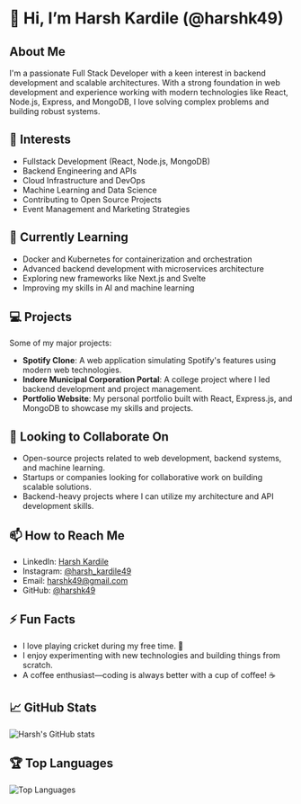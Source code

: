 # 👋 Hi, I’m Harsh Kardile (@harshk49)

## About Me
I'm a passionate Full Stack Developer with a keen interest in backend development and scalable architectures. With a strong foundation in web development and experience working with modern technologies like React, Node.js, Express, and MongoDB, I love solving complex problems and building robust systems.

## 👀 Interests
- Fullstack Development (React, Node.js, MongoDB)
- Backend Engineering and APIs
- Cloud Infrastructure and DevOps
- Machine Learning and Data Science
- Contributing to Open Source Projects
- Event Management and Marketing Strategies

## 🌱 Currently Learning
- Docker and Kubernetes for containerization and orchestration
- Advanced backend development with microservices architecture
- Exploring new frameworks like Next.js and Svelte
- Improving my skills in AI and machine learning

## 💻 Projects
Some of my major projects:
- **Spotify Clone**: A web application simulating Spotify's features using modern web technologies.
- **Indore Municipal Corporation Portal**: A college project where I led backend development and project management.
- **Portfolio Website**: My personal portfolio built with React, Express.js, and MongoDB to showcase my skills and projects.

## 💞️ Looking to Collaborate On
- Open-source projects related to web development, backend systems, and machine learning.
- Startups or companies looking for collaborative work on building scalable solutions.
- Backend-heavy projects where I can utilize my architecture and API development skills.

## 📫 How to Reach Me
- LinkedIn: [Harsh Kardile](https://www.linkedin.com/in/harsh-kardile-887b16215/)
- Instagram: [@harsh_kardile49](https://www.instagram.com/harsh_kardile49?igsh=djJ0dGd0NHdyb3Ex)
- Email: harshk49@gmail.com
- GitHub: [@harshk49](https://github.com/harshk49)

## ⚡ Fun Facts
- I love playing cricket during my free time. 🏏
- I enjoy experimenting with new technologies and building things from scratch.
- A coffee enthusiast—coding is always better with a cup of coffee! ☕

## 📈 GitHub Stats
![Harsh's GitHub stats](https://github-readme-stats.vercel.app/api?username=harshk49&show_icons=true&theme=radical)

## 🏆 Top Languages
![Top Languages](https://github-readme-stats.vercel.app/api/top-langs/?username=harshk49&layout=compact&theme=radical)

